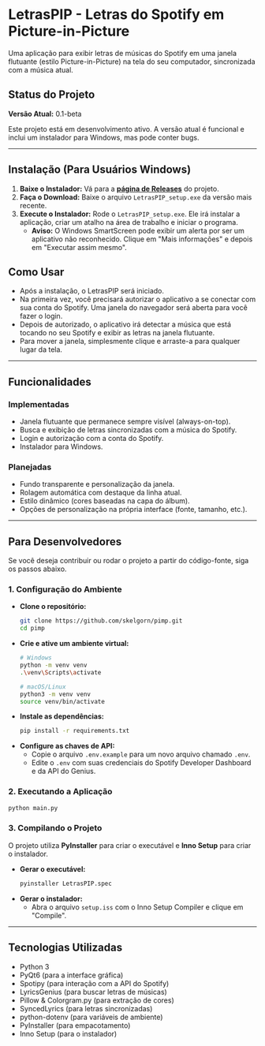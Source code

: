 # LetrasPIP - Letras do Spotify em Picture-in-Picture

Uma aplicação para exibir letras de músicas do Spotify em uma janela flutuante (estilo Picture-in-Picture) na tela do seu computador, sincronizada com a música atual.

## Status do Projeto

**Versão Atual:** 0.1-beta

Este projeto está em desenvolvimento ativo. A versão atual é funcional e inclui um instalador para Windows, mas pode conter bugs.

---

## Instalação (Para Usuários Windows)

1.  **Baixe o Instalador:** Vá para a [**página de Releases**](https://github.com/skelgorn/pimp/releases) do projeto.
2.  **Faça o Download:** Baixe o arquivo `LetrasPIP_setup.exe` da versão mais recente.
3.  **Execute o Instalador:** Rode o `LetrasPIP_setup.exe`. Ele irá instalar a aplicação, criar um atalho na área de trabalho e iniciar o programa.
    *   **Aviso:** O Windows SmartScreen pode exibir um alerta por ser um aplicativo não reconhecido. Clique em "Mais informações" e depois em "Executar assim mesmo".

## Como Usar

-   Após a instalação, o LetrasPIP será iniciado.
-   Na primeira vez, você precisará autorizar o aplicativo a se conectar com sua conta do Spotify. Uma janela do navegador será aberta para você fazer o login.
-   Depois de autorizado, o aplicativo irá detectar a música que está tocando no seu Spotify e exibir as letras na janela flutuante.
-   Para mover a janela, simplesmente clique e arraste-a para qualquer lugar da tela.

---

## Funcionalidades

### Implementadas
-   Janela flutuante que permanece sempre visível (always-on-top).
-   Busca e exibição de letras sincronizadas com a música do Spotify.
-   Login e autorização com a conta do Spotify.
-   Instalador para Windows.

### Planejadas
-   Fundo transparente e personalização da janela.
-   Rolagem automática com destaque da linha atual.
-   Estilo dinâmico (cores baseadas na capa do álbum).
-   Opções de personalização na própria interface (fonte, tamanho, etc.).

---

## Para Desenvolvedores

Se você deseja contribuir ou rodar o projeto a partir do código-fonte, siga os passos abaixo.

### 1. Configuração do Ambiente

-   **Clone o repositório:**
    ```bash
    git clone https://github.com/skelgorn/pimp.git
    cd pimp
    ```
-   **Crie e ative um ambiente virtual:**
    ```bash
    # Windows
    python -m venv venv
    .\venv\Scripts\activate
    
    # macOS/Linux
    python3 -m venv venv
    source venv/bin/activate
    ```
-   **Instale as dependências:**
    ```bash
    pip install -r requirements.txt
    ```
-   **Configure as chaves de API:**
    -   Copie o arquivo `.env.example` para um novo arquivo chamado `.env`.
    -   Edite o `.env` com suas credenciais do Spotify Developer Dashboard e da API do Genius.

### 2. Executando a Aplicação
```bash
python main.py
```

### 3. Compilando o Projeto

O projeto utiliza **PyInstaller** para criar o executável e **Inno Setup** para criar o instalador.

-   **Gerar o executável:**
    ```bash
    pyinstaller LetrasPIP.spec
    ```
-   **Gerar o instalador:**
    -   Abra o arquivo `setup.iss` com o Inno Setup Compiler e clique em "Compile".

---

## Tecnologias Utilizadas

-   Python 3
-   PyQt6 (para a interface gráfica)
-   Spotipy (para interação com a API do Spotify)
-   LyricsGenius (para buscar letras de músicas)
-   Pillow & Colorgram.py (para extração de cores)
-   SyncedLyrics (para letras sincronizadas)
-   python-dotenv (para variáveis de ambiente)
-   PyInstaller (para empacotamento)
-   Inno Setup (para o instalador)
